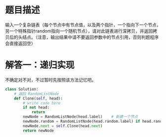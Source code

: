 # 题目描述

输入一个复杂链表（每个节点中有节点值，以及两个指针，一个指向下一个节点，另一个特殊指针random指向一个随机节点），请对此链表进行深拷贝，并返回拷贝后的头结点。（注意，输出结果中请不要返回参数中的节点引用，否则判题程序会直接返回空）

# 解答一：递归实现

不确定对不对，不过暂时先按照该方法记忆吧。

```python
class Solution:
    # 返回 RandomListNode
    def Clone(self, head):
        # write code here
        if not head: 
            return
        newNode = RandomListNode(head.label)    # 新建一个节点
        newNode.random = RandomListNode(head.random.label) if head.random else None # 新建一个节点
        newNode.next = self.Clone(head.next)
        return newNode
```
